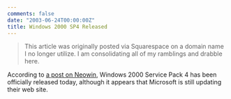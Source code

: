 ```yaml
---
comments: false
date: "2003-06-24T00:00:00Z"
title: Windows 2000 SP4 Released
---
```


> This article was originally posted via Squarespace on a domain name I no longer utilize.  I am consolidating all of my ramblings and drabble here.


According to [a post on Neowin][1], Windows 2000 Service Pack 4 has been officially released today, although it appears that Microsoft is still updating their web site.

[1]: http://www.neowin.net/
